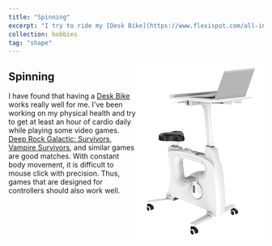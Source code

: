 ```yaml
---
title: "Spinning"
excerpt: "I try to ride my [Desk Bike](https://www.flexispot.com/all-in-one-desk-bikes-deskcise-pro) daily for 60 minutes or more."
collection: hobbies
tag: "shape"
---
```

<img src= "../images/hobbies/deskciseProV9.png" alt="Desk Bike from FlexiSpot that I use nearly everyday" style="float:right;width:250px;height:350px;"/>

## Spinning
I have found that having a [Desk Bike](https://www.flexispot.com/all-in-one-desk-bikes-deskcise-pro) works really well for me. I've been working on my physical health and try to get at least an hour of cardio daily while playing some video games. [Deep Rock Galactic: Survivors](https://store.steampowered.com/app/2321470/Deep_Rock_Galactic_Survivor/), [Vampire Survivors](https://store.steampowered.com/app/1794680/Vampire_Survivors/),  and similar games are good matches.  With constant body movement, it is difficult to mouse click with precision. Thus, games that are designed for controllers should also work well.
